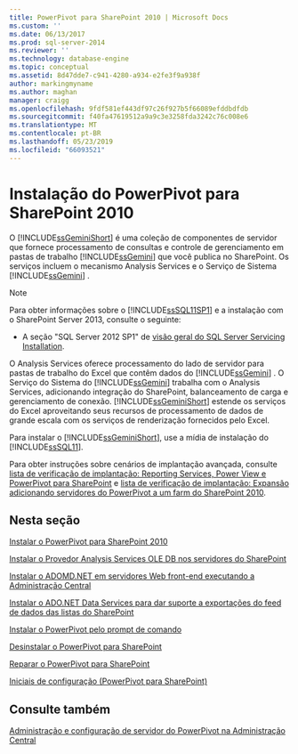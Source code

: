 ```yaml
---
title: PowerPivot para SharePoint 2010 | Microsoft Docs
ms.custom: ''
ms.date: 06/13/2017
ms.prod: sql-server-2014
ms.reviewer: ''
ms.technology: database-engine
ms.topic: conceptual
ms.assetid: 8d47dde7-c941-4280-a934-e2fe3f9a938f
author: markingmyname
ms.author: maghan
manager: craigg
ms.openlocfilehash: 9fdf581ef443df97c26f927b5f66089efddbdfdb
ms.sourcegitcommit: f40fa47619512a9a9c3e3258fda3242c76c008e6
ms.translationtype: MT
ms.contentlocale: pt-BR
ms.lasthandoff: 05/23/2019
ms.locfileid: "66093521"
---
```

# <a name="powerpivot-for-sharepoint-2010-installation"></a>Instalação do PowerPivot para SharePoint 2010
  O [!INCLUDE[ssGeminiShort](../../includes/ssgeminishort-md.md)] é uma coleção de componentes de servidor que fornece processamento de consultas e controle de gerenciamento em pastas de trabalho [!INCLUDE[ssGemini](../../includes/ssgemini-md.md)] que você publica no SharePoint. Os serviços incluem o mecanismo Analysis Services e o Serviço de Sistema [!INCLUDE[ssGemini](../../includes/ssgemini-md.md)] .  
  
> [!NOTE]  
>  Para obter informações sobre o [!INCLUDE[ssSQL11SP1](../../includes/sssql11sp1-md.md)] e a instalação com o SharePoint Server 2013, consulte o seguinte:  
>   
>  -   A seção "SQL Server 2012 SP1" de [visão geral do SQL Server Servicing Installation](../../../2014/sql-server/install/overview-of-sql-server-servicing-installation.md).  
  
 O Analysis Services oferece processamento do lado de servidor para pastas de trabalho do Excel que contêm dados do [!INCLUDE[ssGemini](../../includes/ssgemini-md.md)] . O Serviço do Sistema do [!INCLUDE[ssGemini](../../includes/ssgemini-md.md)] trabalha com o Analysis Services, adicionando integração do SharePoint, balanceamento de carga e gerenciamento de conexão. [!INCLUDE[ssGeminiShort](../../includes/ssgeminishort-md.md)] estende os serviços do Excel aproveitando seus recursos de processamento de dados de grande escala com os serviços de renderização fornecidos pelo Excel.  
  
 Para instalar o [!INCLUDE[ssGeminiShort](../../includes/ssgeminishort-md.md)], use a mídia de instalação do [!INCLUDE[ssSQL11](../../includes/sssql11-md.md)].  
  
 Para obter instruções sobre cenários de implantação avançada, consulte [lista de verificação de implantação: Reporting Services, Power View e PowerPivot para SharePoint](deployment-checklist-reporting-services-power-view-power-pivot-for-sharepoint.md) e [lista de verificação de implantação: Expansão adicionando servidores do PowerPivot a um farm do SharePoint 2010](../../../2014/sql-server/install/deployment-checklist-scale-out-adding-powerpivot-servers-sharepoint-2010-farm.md).  
  
## <a name="in-this-section"></a>Nesta seção  
 [Instalar o PowerPivot para SharePoint 2010](../../../2014/sql-server/install/install-powerpivot-for-sharepoint-2010.md)  
  
 [Instalar o Provedor Analysis Services OLE DB nos servidores do SharePoint](../../../2014/sql-server/install/install-the-analysis-services-ole-db-provider-on-sharepoint-servers.md)  
  
 [Instalar o ADOMD.NET em servidores Web front-end executando a Administração Central](../../../2014/sql-server/install/install-adomd-net-on-web-front-end-servers-running-central-administration.md)  
  
 [Instalar o ADO.NET Data Services para dar suporte a exportações do feed de dados das listas do SharePoint](../../../2014/sql-server/install/install-ado-net-data-services-to-support-data-feed-exports-of-sharepoint-lists.md)  
  
 [Instalar o PowerPivot pelo prompt de comando](../../../2014/sql-server/install/install-powerpivot-from-the-command-prompt.md)  
  
 [Desinstalar o PowerPivot para SharePoint](../../../2014/sql-server/install/uninstall-power-pivot-for-sharepoint.md)  
  
 [Reparar o PowerPivot para SharePoint](../../../2014/sql-server/install/repair-powerpivot-for-sharepoint.md)  
  
 [Iniciais de configuração &#40;PowerPivot para SharePoint&#41;](../../../2014/sql-server/install/initial-configuration-powerpivot-for-sharepoint.md)  
  
## <a name="see-also"></a>Consulte também  
 [Administração e configuração de servidor do PowerPivot na Administração Central](../../analysis-services/power-pivot-sharepoint/power-pivot-server-administration-and-configuration-in-central-administration.md)  
  
  
